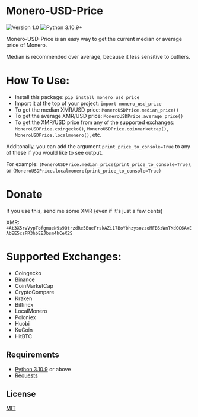 # Monero-USD-Price
![Version 1.0](https://img.shields.io/badge/Version-1.0.0-orange.svg)
![Python 3.10.9+](https://img.shields.io/badge/Python-3.10.9+-3776ab.svg)

Monero-USD-Price is an easy way to get the current median or average price of Monero. 

Median is recommended over average, because it less sensitive to outliers.


# How To Use:
* Install this package: `pip install monero_usd_price`
* Import it at the top of your project: `import monero_usd_price`
* To get the median XMR/USD price: `MoneroUSDPrice.median_price()`
* To get the average XMR/USD price: `MoneroUSDPrice.average_price()`
* To get the XMR/USD price from any of the supported exchanges: `MoneroUSDPrice.coingecko()`, `MoneroUSDPrice.coinmarketcap()`, `MoneroUSDPrice.localmonero()`, etc.

Additonally, you can add the argument `print_price_to_console=True` to any of these if you would like to see output.

For example: `(MoneroUSDPrice.median_price(print_price_to_console=True)`, or `(MoneroUSDPrice.localmonero(print_price_to_console=True)`


# Donate
If you use this, send me some XMR (even if it's just a few cents)

XMR: `4At3X5rvVypTofgmueN9s9QtrzdRe5BueFrskAZi17BoYbhzysozzoMFB6zWnTKdGC6AxEAbEE5czFR3hbEEJbsm4hCeX2S`


# Supported Exchanges:
* Coingecko
* Binance
* CoinMarketCap
* CryptoCompare
* Kraken
* Bitfinex
* LocalMonero
* Poloniex
* Huobi
* KuCoin
* HitBTC


## Requirements
* [Python 3.10.9](https://www.python.org/downloads/) or above
* [Requests](https://github.com/psf/requests)


## License
[MIT](https://github.com/Equim-chan/vanity-monero/blob/master/LICENSE)
